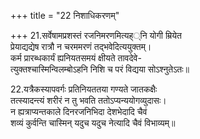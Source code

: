 +++
title = "22 निशाधिकरणम्"

+++
21.सर्वेषामप्रशस्तं रजनिमरणमित्यह््नि योगी म्रियेत  
प्रेयाद्यद्येष रात्रौ न चरममरणं तद्भवेदित्ययुक्तम्।  
कर्म प्रारब्धकार्यं ह्यनियतसमयं क्षीयते तावदेवे-  
त्युक्तश्चास्मिन्विलम्बोऽहनि निशि च परं विद्यया सोऽश्नुतेऽतः॥

22.यत्रैकस्यापवर्गः प्रतिनियततया गण्यते जातकक्षैः  
तत्स्यादन्त्यं शरीरं न तु भवति ततोऽप्यन्ययोगव्युदासः।  
न ह्यत्राप्यन्तकाले दिनरजनिभिदा देशभेदादि चैवं  
शव्यं कुर्वन्ति चास्मिन् यदुच यदुच नेत्यादि चैवं विभाव्यम्॥